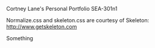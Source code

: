Cortney Lane's Personal Portfolio
SEA-301n1

Normalize.css and skeleton.css are courtesy of Skeleton:
http://www.getskeleton.com

Something
